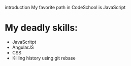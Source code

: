 introduction
My favorite path in CodeSchool is JavaScript

My deadly skills:
============
* JavaScritpt
* AngularJS
* CSS
* Killing history using git rebase
